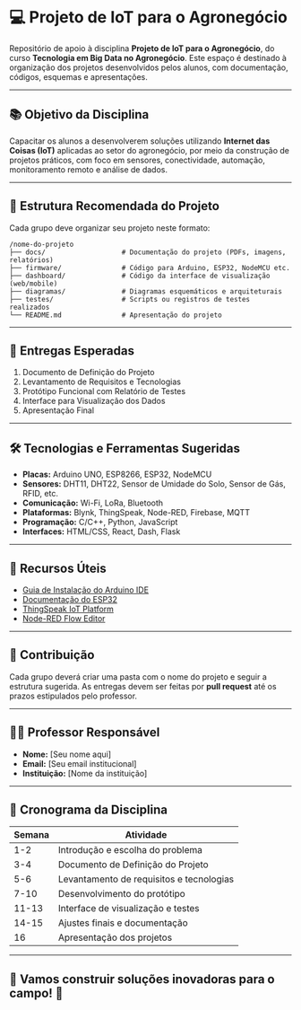 # 💻 Projeto de IoT para o Agronegócio

Repositório de apoio à disciplina **Projeto de IoT para o Agronegócio**, do curso **Tecnologia em Big Data no Agronegócio**. Este espaço é destinado à organização dos projetos desenvolvidos pelos alunos, com documentação, códigos, esquemas e apresentações.

---

## 📚 Objetivo da Disciplina

Capacitar os alunos a desenvolverem soluções utilizando **Internet das Coisas (IoT)** aplicadas ao setor do agronegócio, por meio da construção de projetos práticos, com foco em sensores, conectividade, automação, monitoramento remoto e análise de dados.

---

## 📁 Estrutura Recomendada do Projeto

Cada grupo deve organizar seu projeto neste formato:

```
/nome-do-projeto
├── docs/                   # Documentação do projeto (PDFs, imagens, relatórios)
├── firmware/               # Código para Arduino, ESP32, NodeMCU etc.
├── dashboard/              # Código da interface de visualização (web/mobile)
├── diagramas/              # Diagramas esquemáticos e arquiteturais
├── testes/                 # Scripts ou registros de testes realizados
└── README.md               # Apresentação do projeto
```

---

## 📌 Entregas Esperadas

1. Documento de Definição do Projeto  
2. Levantamento de Requisitos e Tecnologias  
3. Protótipo Funcional com Relatório de Testes  
4. Interface para Visualização dos Dados  
5. Apresentação Final  

---

## 🛠 Tecnologias e Ferramentas Sugeridas

- **Placas:** Arduino UNO, ESP8266, ESP32, NodeMCU  
- **Sensores:** DHT11, DHT22, Sensor de Umidade do Solo, Sensor de Gás, RFID, etc.  
- **Comunicação:** Wi-Fi, LoRa, Bluetooth  
- **Plataformas:** Blynk, ThingSpeak, Node-RED, Firebase, MQTT  
- **Programação:** C/C++, Python, JavaScript  
- **Interfaces:** HTML/CSS, React, Dash, Flask  

---

## 📎 Recursos Úteis

- [Guia de Instalação do Arduino IDE](https://www.arduino.cc/en/software)
- [Documentação do ESP32](https://docs.espressif.com/projects/esp-idf/en/latest/esp32/)
- [ThingSpeak IoT Platform](https://thingspeak.com/)
- [Node-RED Flow Editor](https://nodered.org/)

---

## 🤝 Contribuição

Cada grupo deverá criar uma pasta com o nome do projeto e seguir a estrutura sugerida. As entregas devem ser feitas por **pull request** até os prazos estipulados pelo professor.

---

## 👨‍🏫 Professor Responsável

- **Nome:** [Seu nome aqui]  
- **Email:** [Seu email institucional]  
- **Instituição:** [Nome da instituição]  

---

## 📅 Cronograma da Disciplina

| Semana | Atividade |
|--------|-----------|
| 1-2    | Introdução e escolha do problema |
| 3-4    | Documento de Definição do Projeto |
| 5-6    | Levantamento de requisitos e tecnologias |
| 7-10   | Desenvolvimento do protótipo |
| 11-13  | Interface de visualização e testes |
| 14-15  | Ajustes finais e documentação |
| 16     | Apresentação dos projetos |

---

## 🚀 Vamos construir soluções inovadoras para o campo! 🌾
